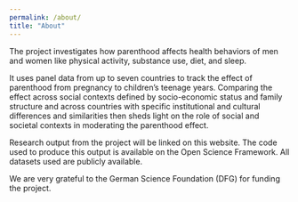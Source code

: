 ```yaml
---
permalink: /about/
title: "About"
---
```


<p>
The project investigates how parenthood affects health behaviors of men and women like physical activity, substance use, diet, and sleep. 
</p>

<p>
It uses panel data from up to seven countries to track the effect of parenthood from pregnancy to children’s teenage years. Comparing the effect across social contexts defined by socio-economic status and family structure and across countries with specific institutional and cultural differences and similarities then sheds light on the role of social and societal contexts in moderating the parenthood effect.
</p>

<p>
Research output from the project will be linked on this website. The code used to produce this output is available on the Open Science Framework. All datasets used are publicly available.
</p>

<p>
We are very grateful to the German Science Foundation (DFG) for funding the project.
</p>
